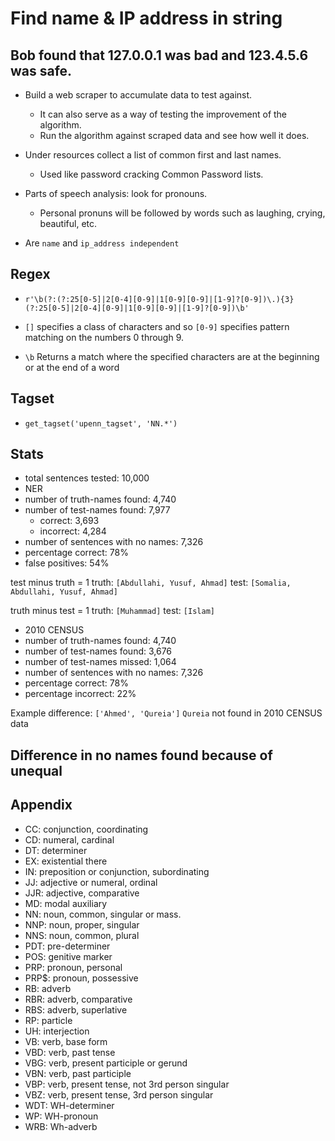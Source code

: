 # Find name & IP address in string

## Bob found that 127.0.0.1 was bad and 123.4.5.6 was safe.

- Build a web scraper to accumulate data to test against.
    - It can also serve as a way of testing the improvement of the algorithm.
    - Run the algorithm against scraped data and see how well it does.

- Under resources collect a list of common first and last names.
    - Used like password cracking Common Password lists.

- Parts of speech analysis: look for pronouns.
    - Personal pronuns will be followed by words such as laughing, crying, beautiful, etc.

- Are `name` and `ip_address independent`

## Regex

- `r'\b(?:(?:25[0-5]|2[0-4][0-9]|1[0-9][0-9]|[1-9]?[0-9])\.){3}(?:25[0-5]|2[0-4][0-9]|1[0-9][0-9]|[1-9]?[0-9])\b'`

- `[]` specifies a class of characters and so `[0-9]` specifies pattern matching on the
numbers 0 through 9.

- `\b` Returns a match where the specified characters are at the beginning or at the end of
a word

## Tagset

- `get_tagset('upenn_tagset', 'NN.*')`

## Stats

- total sentences tested: 10,000
- NER
- number of truth-names found: 4,740
- number of test-names found: 7,977
    - correct: 3,693
    - incorrect: 4,284
- number of sentences with no names: 7,326
- percentage correct: 78%
- false positives: 54%

test minus truth = 1
truth: `[Abdullahi, Yusuf, Ahmad]`
test: `[Somalia, Abdullahi, Yusuf, Ahmad]`

truth minus test = 1
truth: `[Muhammad]`
test: `[Islam]`

- 2010 CENSUS
- number of truth-names found: 4,740
- number of test-names found: 3,676
- number of test-names missed: 1,064
- number of sentences with no names: 7,326
- percentage correct: 78%
- percentage incorrect: 22%

Example difference: `['Ahmed', 'Qureia']`
`Qureia` not found in 2010 CENSUS data

## Difference in no names found because of unequal

## Appendix

- CC: conjunction, coordinating
- CD: numeral, cardinal
- DT: determiner
- EX: existential there
- IN: preposition or conjunction, subordinating
- JJ: adjective or numeral, ordinal
- JJR: adjective, comparative
- MD: modal auxiliary
- NN: noun, common, singular or mass.
- NNP: noun, proper, singular
- NNS: noun, common, plural
- PDT: pre-determiner
- POS: genitive marker
- PRP: pronoun, personal
- PRP$: pronoun, possessive
- RB: adverb
- RBR: adverb, comparative
- RBS: adverb, superlative
- RP: particle
- UH: interjection
- VB: verb, base form
- VBD: verb, past tense
- VBG: verb, present participle or gerund
- VBN: verb, past participle
- VBP: verb, present tense, not 3rd person singular
- VBZ: verb, present tense, 3rd person singular
- WDT: WH-determiner
- WP: WH-pronoun
- WRB: Wh-adverb


